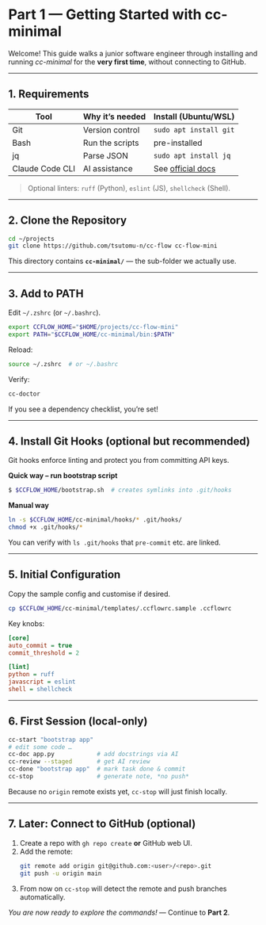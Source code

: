 # Part 1 — Getting Started with **cc-minimal**

Welcome! This guide walks a junior software engineer through installing and running *cc-minimal* for the **very first time**, without connecting to GitHub.

---

## 1. Requirements

| Tool | Why it’s needed | Install (Ubuntu/WSL) |
|------|-----------------|----------------------|
| Git  | Version control | `sudo apt install git`
| Bash | Run the scripts | pre-installed
| jq   | Parse JSON      | `sudo apt install jq` |
| Claude Code CLI | AI assistance | See [official docs](https://docs.anthropic.com/…)

> Optional linters: `ruff` (Python), `eslint` (JS), `shellcheck` (Shell).

---

## 2. Clone the Repository

```bash
cd ~/projects
git clone https://github.com/tsutomu-n/cc-flow cc-flow-mini
```

This directory contains **`cc-minimal/`** — the sub-folder we actually use.

---

## 3. Add to PATH

Edit `~/.zshrc` (or `~/.bashrc`).

```bash
export CCFLOW_HOME="$HOME/projects/cc-flow-mini"
export PATH="$CCFLOW_HOME/cc-minimal/bin:$PATH"
```

Reload:

```bash
source ~/.zshrc  # or ~/.bashrc
```

Verify:

```bash
cc-doctor
```
If you see a dependency checklist, you’re set!

---

## 4. Install Git Hooks (optional but recommended)

Git hooks enforce linting and protect you from committing API keys.

**Quick way – run bootstrap script**
```bash
$ $CCFLOW_HOME/bootstrap.sh  # creates symlinks into .git/hooks
```

**Manual way**
```bash
ln -s $CCFLOW_HOME/cc-minimal/hooks/* .git/hooks/
chmod +x .git/hooks/*
```
You can verify with `ls .git/hooks` that `pre-commit` etc. are linked.

---

## 5. Initial Configuration

Copy the sample config and customise if desired.

```bash
cp $CCFLOW_HOME/cc-minimal/templates/.ccflowrc.sample .ccflowrc
```

Key knobs:
```ini
[core]
auto_commit = true
commit_threshold = 2

[lint]
python = ruff
javascript = eslint
shell = shellcheck
```

---

## 6. First Session (local-only)

```bash
cc-start "bootstrap app"
# edit some code …
cc-doc app.py            # add docstrings via AI
cc-review --staged       # get AI review
cc-done "bootstrap app"  # mark task done & commit
cc-stop                  # generate note, *no push*
```

Because no `origin` remote exists yet, `cc-stop` will just finish locally.

---

## 7. Later: Connect to GitHub (optional)

1. Create a repo with `gh repo create` **or** GitHub web UI.
2. Add the remote:
   ```bash
   git remote add origin git@github.com:<user>/<repo>.git
   git push -u origin main
   ```
3. From now on `cc-stop` will detect the remote and push branches automatically.

*You are now ready to explore the commands!* — Continue to **Part 2**.
